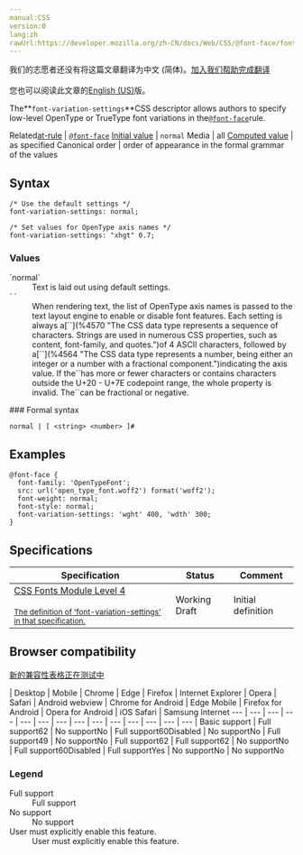 ```yaml
---
manual:CSS
version:0
lang:zh
rawUrl:https://developer.mozilla.org/zh-CN/docs/Web/CSS/@font-face/font-variation-settings
---
```




<bdi>我们的志愿者还没有将这篇文章翻译为<bdi>中文 (简体)</bdi>。[加入我们帮助完成翻译](%30253 "")<br></br>您也可以阅读此文章的[English (US)](%30254 "")版。</bdi>






The**`font-variation-settings`**CSS descriptor allows authors to specify low-level OpenType or TrueType font variations in the[`@font-face`](%26965 "The @font-face CSS at-rule specifies a custom font with which to display text; the font can be loaded from either a remote server or the user's own computer.")rule.


Related[at-rule](%4443 "") | [`@font-face`](%26965 "The @font-face CSS at-rule specifies a custom font with which to display text; the font can be loaded from either a remote server or the user's own computer.") 
[Initial value](%28552 "") | `normal` 
Media | all 
[Computed value](%28556 "") | as specified 
Canonical order | order of appearance in the formal grammar of the values 


## Syntax<a name="Syntax"></a>

```
/* Use the default settings */
font-variation-settings: normal;

/* Set values for OpenType axis names */
font-variation-settings: "xhgt" 0.7;
```

### Values<a name="Values"></a>
<dl><dt id=''>`normal`</dt><dd>Text is laid out using default settings.</dd><dt id=''>`<string> <number>`</dt><dd>When rendering text, the list of OpenType axis names is passed to the text layout engine to enable or disable font features. Each setting is always a[`<string>`](%4570 "The <string> CSS data type represents a sequence of characters. Strings are used in numerous CSS properties, such as content, font-family, and quotes.")of 4 ASCII characters, followed by a[`<number>`](%4564 "The <number> CSS data type represents a number, being either an integer or a number with a fractional component.")indicating the axis value. If the`<string>`has more or fewer characters or contains characters outside the U+20 - U+7E codepoint range, the whole property is invalid. The`<number>`can be fractional or negative.</dd></dl>
### Formal syntax<a name="Formal_syntax"></a>

```
normal | [ <string> <number> ]#
```

## Examples<a name="Examples"></a>

```
@font-face {
  font-family: 'OpenTypeFont';
  src: url('open_type_font.woff2') format('woff2');
  font-weight: normal;
  font-style: normal;
  font-variation-settings: 'wght' 400, 'wdth' 300; 
}
```

## Specifications<a name="Specifications"></a>

Specification | Status | Comment 
 ---  |  ---  |  ---  | 
[CSS Fonts Module Level 4<br></br><small>The definition of &#39;font-variation-settings&#39; in that specification.</small>](%30255 "") | Working Draft | Initial definition 


## Browser compatibility<a name="Browser_compatibility"></a>
[新的兼容性表格正在测试中<i></i>](%3360 "")

 | <abbr>Desktop<i></i></abbr> | <abbr>Mobile<i></i></abbr> 
 | <abbr>Chrome<i></i></abbr> | <abbr>Edge<i></i></abbr> | <abbr>Firefox<i></i></abbr> | <abbr>Internet Explorer<i></i></abbr> | <abbr>Opera<i></i></abbr> | <abbr>Safari<i></i></abbr> | <abbr>Android webview<i></i></abbr> | <abbr>Chrome for Android<i></i></abbr> | <abbr>Edge Mobile<i></i></abbr> | <abbr>Firefox for Android<i></i></abbr> | <abbr>Opera for Android<i></i></abbr> | <abbr>iOS Safari<i></i></abbr> | <abbr>Samsung Internet<i></i></abbr> 
 ---  |  ---  |  ---  |  ---  |  ---  |  ---  |  ---  |  ---  |  ---  |  ---  |  ---  |  ---  |  ---  |  ---  | 
Basic support | <abbr>Full support</abbr>62 | <abbr>No support</abbr>No | <abbr>Full support</abbr>60<abbr>Disabled<i></i></abbr> | <abbr>No support</abbr>No | <abbr>Full support</abbr>49 | <abbr>No support</abbr>No | <abbr>Full support</abbr>62 | <abbr>Full support</abbr>62 | <abbr>No support</abbr>No | <abbr>Full support</abbr>60<abbr>Disabled<i></i></abbr> | <abbr>Full support</abbr>Yes | <abbr>No support</abbr>No | <abbr>No support</abbr>No 


### Legend<a name="Legend"></a>
<dl><dt id=''><abbr>Full support</abbr></dt><dd>Full support</dd><dt id=''><abbr>No support</abbr></dt><dd>No support</dd><dt id=''><abbr>User must explicitly enable this feature.<i></i></abbr></dt><dd>User must explicitly enable this feature.</dd></dl>




